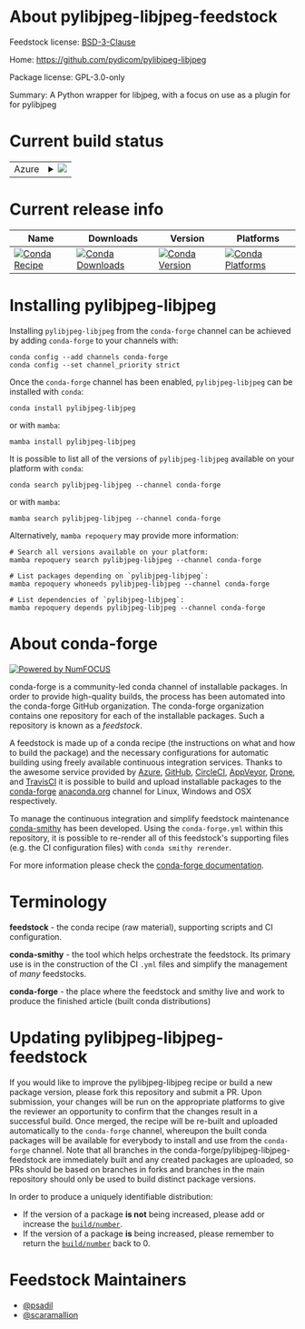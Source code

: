About pylibjpeg-libjpeg-feedstock
=================================

Feedstock license: [BSD-3-Clause](https://github.com/conda-forge/pylibjpeg-libjpeg-feedstock/blob/main/LICENSE.txt)

Home: https://github.com/pydicom/pylibjpeg-libjpeg

Package license: GPL-3.0-only

Summary: A Python wrapper for libjpeg, with a focus on use as a plugin for for pylibjpeg

Current build status
====================


<table>
    
  <tr>
    <td>Azure</td>
    <td>
      <details>
        <summary>
          <a href="https://dev.azure.com/conda-forge/feedstock-builds/_build/latest?definitionId=26129&branchName=main">
            <img src="https://dev.azure.com/conda-forge/feedstock-builds/_apis/build/status/pylibjpeg-libjpeg-feedstock?branchName=main">
          </a>
        </summary>
        <table>
          <thead><tr><th>Variant</th><th>Status</th></tr></thead>
          <tbody><tr>
              <td>linux_64_python3.10.____cpython</td>
              <td>
                <a href="https://dev.azure.com/conda-forge/feedstock-builds/_build/latest?definitionId=26129&branchName=main">
                  <img src="https://dev.azure.com/conda-forge/feedstock-builds/_apis/build/status/pylibjpeg-libjpeg-feedstock?branchName=main&jobName=linux&configuration=linux%20linux_64_python3.10.____cpython" alt="variant">
                </a>
              </td>
            </tr><tr>
              <td>linux_64_python3.11.____cpython</td>
              <td>
                <a href="https://dev.azure.com/conda-forge/feedstock-builds/_build/latest?definitionId=26129&branchName=main">
                  <img src="https://dev.azure.com/conda-forge/feedstock-builds/_apis/build/status/pylibjpeg-libjpeg-feedstock?branchName=main&jobName=linux&configuration=linux%20linux_64_python3.11.____cpython" alt="variant">
                </a>
              </td>
            </tr><tr>
              <td>linux_64_python3.12.____cpython</td>
              <td>
                <a href="https://dev.azure.com/conda-forge/feedstock-builds/_build/latest?definitionId=26129&branchName=main">
                  <img src="https://dev.azure.com/conda-forge/feedstock-builds/_apis/build/status/pylibjpeg-libjpeg-feedstock?branchName=main&jobName=linux&configuration=linux%20linux_64_python3.12.____cpython" alt="variant">
                </a>
              </td>
            </tr><tr>
              <td>linux_64_python3.13.____cp313</td>
              <td>
                <a href="https://dev.azure.com/conda-forge/feedstock-builds/_build/latest?definitionId=26129&branchName=main">
                  <img src="https://dev.azure.com/conda-forge/feedstock-builds/_apis/build/status/pylibjpeg-libjpeg-feedstock?branchName=main&jobName=linux&configuration=linux%20linux_64_python3.13.____cp313" alt="variant">
                </a>
              </td>
            </tr><tr>
              <td>linux_64_python3.9.____cpython</td>
              <td>
                <a href="https://dev.azure.com/conda-forge/feedstock-builds/_build/latest?definitionId=26129&branchName=main">
                  <img src="https://dev.azure.com/conda-forge/feedstock-builds/_apis/build/status/pylibjpeg-libjpeg-feedstock?branchName=main&jobName=linux&configuration=linux%20linux_64_python3.9.____cpython" alt="variant">
                </a>
              </td>
            </tr><tr>
              <td>osx_64_python3.10.____cpython</td>
              <td>
                <a href="https://dev.azure.com/conda-forge/feedstock-builds/_build/latest?definitionId=26129&branchName=main">
                  <img src="https://dev.azure.com/conda-forge/feedstock-builds/_apis/build/status/pylibjpeg-libjpeg-feedstock?branchName=main&jobName=osx&configuration=osx%20osx_64_python3.10.____cpython" alt="variant">
                </a>
              </td>
            </tr><tr>
              <td>osx_64_python3.11.____cpython</td>
              <td>
                <a href="https://dev.azure.com/conda-forge/feedstock-builds/_build/latest?definitionId=26129&branchName=main">
                  <img src="https://dev.azure.com/conda-forge/feedstock-builds/_apis/build/status/pylibjpeg-libjpeg-feedstock?branchName=main&jobName=osx&configuration=osx%20osx_64_python3.11.____cpython" alt="variant">
                </a>
              </td>
            </tr><tr>
              <td>osx_64_python3.12.____cpython</td>
              <td>
                <a href="https://dev.azure.com/conda-forge/feedstock-builds/_build/latest?definitionId=26129&branchName=main">
                  <img src="https://dev.azure.com/conda-forge/feedstock-builds/_apis/build/status/pylibjpeg-libjpeg-feedstock?branchName=main&jobName=osx&configuration=osx%20osx_64_python3.12.____cpython" alt="variant">
                </a>
              </td>
            </tr><tr>
              <td>osx_64_python3.13.____cp313</td>
              <td>
                <a href="https://dev.azure.com/conda-forge/feedstock-builds/_build/latest?definitionId=26129&branchName=main">
                  <img src="https://dev.azure.com/conda-forge/feedstock-builds/_apis/build/status/pylibjpeg-libjpeg-feedstock?branchName=main&jobName=osx&configuration=osx%20osx_64_python3.13.____cp313" alt="variant">
                </a>
              </td>
            </tr><tr>
              <td>osx_64_python3.9.____cpython</td>
              <td>
                <a href="https://dev.azure.com/conda-forge/feedstock-builds/_build/latest?definitionId=26129&branchName=main">
                  <img src="https://dev.azure.com/conda-forge/feedstock-builds/_apis/build/status/pylibjpeg-libjpeg-feedstock?branchName=main&jobName=osx&configuration=osx%20osx_64_python3.9.____cpython" alt="variant">
                </a>
              </td>
            </tr><tr>
              <td>win_64_python3.10.____cpython</td>
              <td>
                <a href="https://dev.azure.com/conda-forge/feedstock-builds/_build/latest?definitionId=26129&branchName=main">
                  <img src="https://dev.azure.com/conda-forge/feedstock-builds/_apis/build/status/pylibjpeg-libjpeg-feedstock?branchName=main&jobName=win&configuration=win%20win_64_python3.10.____cpython" alt="variant">
                </a>
              </td>
            </tr><tr>
              <td>win_64_python3.11.____cpython</td>
              <td>
                <a href="https://dev.azure.com/conda-forge/feedstock-builds/_build/latest?definitionId=26129&branchName=main">
                  <img src="https://dev.azure.com/conda-forge/feedstock-builds/_apis/build/status/pylibjpeg-libjpeg-feedstock?branchName=main&jobName=win&configuration=win%20win_64_python3.11.____cpython" alt="variant">
                </a>
              </td>
            </tr><tr>
              <td>win_64_python3.12.____cpython</td>
              <td>
                <a href="https://dev.azure.com/conda-forge/feedstock-builds/_build/latest?definitionId=26129&branchName=main">
                  <img src="https://dev.azure.com/conda-forge/feedstock-builds/_apis/build/status/pylibjpeg-libjpeg-feedstock?branchName=main&jobName=win&configuration=win%20win_64_python3.12.____cpython" alt="variant">
                </a>
              </td>
            </tr><tr>
              <td>win_64_python3.13.____cp313</td>
              <td>
                <a href="https://dev.azure.com/conda-forge/feedstock-builds/_build/latest?definitionId=26129&branchName=main">
                  <img src="https://dev.azure.com/conda-forge/feedstock-builds/_apis/build/status/pylibjpeg-libjpeg-feedstock?branchName=main&jobName=win&configuration=win%20win_64_python3.13.____cp313" alt="variant">
                </a>
              </td>
            </tr><tr>
              <td>win_64_python3.9.____cpython</td>
              <td>
                <a href="https://dev.azure.com/conda-forge/feedstock-builds/_build/latest?definitionId=26129&branchName=main">
                  <img src="https://dev.azure.com/conda-forge/feedstock-builds/_apis/build/status/pylibjpeg-libjpeg-feedstock?branchName=main&jobName=win&configuration=win%20win_64_python3.9.____cpython" alt="variant">
                </a>
              </td>
            </tr>
          </tbody>
        </table>
      </details>
    </td>
  </tr>
</table>

Current release info
====================

| Name | Downloads | Version | Platforms |
| --- | --- | --- | --- |
| [![Conda Recipe](https://img.shields.io/badge/recipe-pylibjpeg--libjpeg-green.svg)](https://anaconda.org/conda-forge/pylibjpeg-libjpeg) | [![Conda Downloads](https://img.shields.io/conda/dn/conda-forge/pylibjpeg-libjpeg.svg)](https://anaconda.org/conda-forge/pylibjpeg-libjpeg) | [![Conda Version](https://img.shields.io/conda/vn/conda-forge/pylibjpeg-libjpeg.svg)](https://anaconda.org/conda-forge/pylibjpeg-libjpeg) | [![Conda Platforms](https://img.shields.io/conda/pn/conda-forge/pylibjpeg-libjpeg.svg)](https://anaconda.org/conda-forge/pylibjpeg-libjpeg) |

Installing pylibjpeg-libjpeg
============================

Installing `pylibjpeg-libjpeg` from the `conda-forge` channel can be achieved by adding `conda-forge` to your channels with:

```
conda config --add channels conda-forge
conda config --set channel_priority strict
```

Once the `conda-forge` channel has been enabled, `pylibjpeg-libjpeg` can be installed with `conda`:

```
conda install pylibjpeg-libjpeg
```

or with `mamba`:

```
mamba install pylibjpeg-libjpeg
```

It is possible to list all of the versions of `pylibjpeg-libjpeg` available on your platform with `conda`:

```
conda search pylibjpeg-libjpeg --channel conda-forge
```

or with `mamba`:

```
mamba search pylibjpeg-libjpeg --channel conda-forge
```

Alternatively, `mamba repoquery` may provide more information:

```
# Search all versions available on your platform:
mamba repoquery search pylibjpeg-libjpeg --channel conda-forge

# List packages depending on `pylibjpeg-libjpeg`:
mamba repoquery whoneeds pylibjpeg-libjpeg --channel conda-forge

# List dependencies of `pylibjpeg-libjpeg`:
mamba repoquery depends pylibjpeg-libjpeg --channel conda-forge
```


About conda-forge
=================

[![Powered by
NumFOCUS](https://img.shields.io/badge/powered%20by-NumFOCUS-orange.svg?style=flat&colorA=E1523D&colorB=007D8A)](https://numfocus.org)

conda-forge is a community-led conda channel of installable packages.
In order to provide high-quality builds, the process has been automated into the
conda-forge GitHub organization. The conda-forge organization contains one repository
for each of the installable packages. Such a repository is known as a *feedstock*.

A feedstock is made up of a conda recipe (the instructions on what and how to build
the package) and the necessary configurations for automatic building using freely
available continuous integration services. Thanks to the awesome service provided by
[Azure](https://azure.microsoft.com/en-us/services/devops/), [GitHub](https://github.com/),
[CircleCI](https://circleci.com/), [AppVeyor](https://www.appveyor.com/),
[Drone](https://cloud.drone.io/welcome), and [TravisCI](https://travis-ci.com/)
it is possible to build and upload installable packages to the
[conda-forge](https://anaconda.org/conda-forge) [anaconda.org](https://anaconda.org/)
channel for Linux, Windows and OSX respectively.

To manage the continuous integration and simplify feedstock maintenance
[conda-smithy](https://github.com/conda-forge/conda-smithy) has been developed.
Using the ``conda-forge.yml`` within this repository, it is possible to re-render all of
this feedstock's supporting files (e.g. the CI configuration files) with ``conda smithy rerender``.

For more information please check the [conda-forge documentation](https://conda-forge.org/docs/).

Terminology
===========

**feedstock** - the conda recipe (raw material), supporting scripts and CI configuration.

**conda-smithy** - the tool which helps orchestrate the feedstock.
                   Its primary use is in the construction of the CI ``.yml`` files
                   and simplify the management of *many* feedstocks.

**conda-forge** - the place where the feedstock and smithy live and work to
                  produce the finished article (built conda distributions)


Updating pylibjpeg-libjpeg-feedstock
====================================

If you would like to improve the pylibjpeg-libjpeg recipe or build a new
package version, please fork this repository and submit a PR. Upon submission,
your changes will be run on the appropriate platforms to give the reviewer an
opportunity to confirm that the changes result in a successful build. Once
merged, the recipe will be re-built and uploaded automatically to the
`conda-forge` channel, whereupon the built conda packages will be available for
everybody to install and use from the `conda-forge` channel.
Note that all branches in the conda-forge/pylibjpeg-libjpeg-feedstock are
immediately built and any created packages are uploaded, so PRs should be based
on branches in forks and branches in the main repository should only be used to
build distinct package versions.

In order to produce a uniquely identifiable distribution:
 * If the version of a package **is not** being increased, please add or increase
   the [``build/number``](https://docs.conda.io/projects/conda-build/en/latest/resources/define-metadata.html#build-number-and-string).
 * If the version of a package **is** being increased, please remember to return
   the [``build/number``](https://docs.conda.io/projects/conda-build/en/latest/resources/define-metadata.html#build-number-and-string)
   back to 0.

Feedstock Maintainers
=====================

* [@psadil](https://github.com/psadil/)
* [@scaramallion](https://github.com/scaramallion/)

